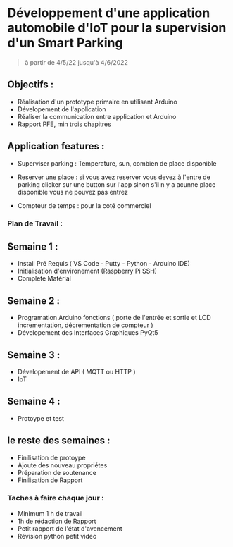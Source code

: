 # **Développement d'une application automobile d'IoT pour la supervision d'un Smart Parking**

> à partir de 4/5/22 jusqu'à 4/6/2022

## Objectifs : 

- Réalisation d'un prototype primaire en utilisant Arduino
- Dévelopement de l'application 
- Réaliser la communication entre application et Arduino
- Rapport PFE, min trois chapitres


## Application features : 

- Superviser parking : Temperature, sun, combien de place disponible

- Reserver une place : si vous avez reserver vous devez à l'entre de parking clicker sur une button sur l'app sinon s'il n y a acunne place disponible vous ne pouvez pas entrez

- Compteur de temps : pour la coté commerciel

### Plan de Travail : 

## Semaine 1 :
- Install Pré Requis ( VS Code - Putty - Python - Arduino IDE)
- Initialisation d'environement (Raspberry Pi SSH)
- Complete Matérial

## Semaine 2 : 
- Programation Arduino fonctions ( porte de l'entrée et sortie et LCD incrementation, décrementation de compteur )
- Dévelopement des Interfaces Graphiques PyQt5 

## Semaine 3 : 
- Dévelopement de API ( MQTT ou HTTP )
- IoT

## Semaine 4 : 
- Protoype et test

## le reste des semaines : 
- Finilisation de protoype
- Ajoute des nouveau propriétes 
- Préparation de soutenance
- Finilisation de Rapport 

### Taches à faire chaque jour : 

- Minimum 1 h de travail
- 1h de rédaction de Rapport 
- Petit rapport de l'état d'avencement
- Révision python petit video 

